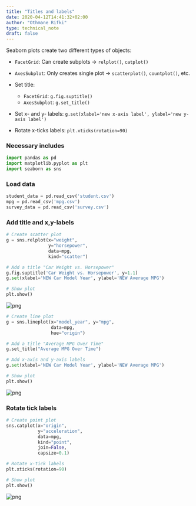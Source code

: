 ```yaml
---
title: "Titles and labels"
date: 2020-04-12T14:41:32+02:00
author: "Othmane Rifki"
type: technical_note
draft: false
---
```

Seaborn plots create two different types of objects:
- `FacetGrid`: Can create subplots -> `relplot()`, `catplot()`
- `AxesSubplot`: Only creates single plot -> `scatterplot()`, `countplot()`, etc.


- Set title:   
    - `FacetGrid`: `g.fig.suptitle()`
    - `AxesSubplot`: `g.set_title()`
- Set x- and y- labels: `g.set(xlabel='new x-axis label', ylabel='new y-axis label')`
- Rotate x-ticks labels: `plt.xticks(rotation=90)`

### Necessary includes


```python
import pandas as pd
import matplotlib.pyplot as plt
import seaborn as sns
```

### Load data


```python
student_data = pd.read_csv('student.csv')
mpg = pd.read_csv('mpg.csv')
survey_data = pd.read_csv('survey.csv')
```

### Add title and x,y-labels


```python
# Create scatter plot
g = sns.relplot(x="weight", 
                y="horsepower", 
                data=mpg,
                kind="scatter")

# Add a title "Car Weight vs. Horsepower"
g.fig.suptitle('Car Weight vs. Horsepower', y=1.1)
g.set(xlabel='NEW Car Model Year', ylabel='NEW Average MPG')

# Show plot
plt.show()
```


![png](title_label_7_0.png)



```python
# Create line plot
g = sns.lineplot(x="model_year", y="mpg", 
                 data=mpg,
                 hue="origin")

# Add a title "Average MPG Over Time"
g.set_title("Average MPG Over Time")

# Add x-axis and y-axis labels
g.set(xlabel='NEW Car Model Year', ylabel='NEW Average MPG')

# Show plot
plt.show()
```


![png](title_label_8_0.png)


### Rotate tick labels


```python
# Create point plot
sns.catplot(x="origin", 
            y="acceleration", 
            data=mpg, 
            kind="point", 
            join=False, 
            capsize=0.1)

# Rotate x-tick labels
plt.xticks(rotation=90)

# Show plot
plt.show()
```


![png](title_label_10_0.png)

